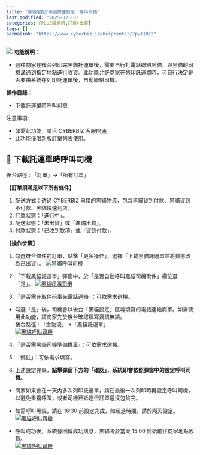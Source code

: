 ```yaml
---
title: "黑貓宅配/黑貓快速到店：呼叫司機"
last_modified: "2025-02-18"
categories: [PLUS版適用,訂單>出貨]
tags: []
permalink: "https://www.cyberbiz.io/helpcenter/?p=11013"
---
```


![](https://www.cyberbiz.io/helpcenter/wp-content/uploads/PLUS版3.png)
**功能說明：**  

* 過往商家在後台列印完黑貓托運單後，需要自行打電話聯絡黑貓，與黑貓的司機溝通到指定地點進行收貨。此功能允許商家在列印託運單時，可自行決定是否要由系統在列印託運單後，自動聯絡司機。

**操作目錄：**

* 下載託運單時呼叫司機

注意事項:  

* 如需此功能，請洽 CYBERBIZ 客服開通。
* 此功能僅限新版訂單列表使用。

## 📌 下載託運單時呼叫司機


後台路徑 :  「訂單」→「所有訂單」  

**【訂單須滿足以下所有條件】**

1. 配送方式：透過 CYBERBIZ 串接的黑貓物流，包含黑貓貨到付款、黑貓貨到不付款、黑貓快速到店。
2. 訂單狀態：「進行中」。
3. 配送狀態：「未出貨」或「準備出貨」。
4. 付款狀態：「已收到款項」或「貨到付款」。


**【操作步驟】**

1. 勾選符合條件的訂單，點擊「更多操作」，選擇「下載黑貓託運單並將貨態改為已出貨」。 [![黑貓呼叫司機](https://www.cyberbiz.io/support/wp-content/uploads/黑貓呼叫司機01.png)](https://www.cyberbiz.io/support/wp-content/uploads/黑貓呼叫司機01.png)  

2. 「下載黑貓託運單」彈窗中，於「是否自動呼叫黑貓司機取件」欄位選「是」。 [![黑貓呼叫司機](https://www.cyberbiz.io/support/wp-content/uploads/黑貓呼叫司機02.png)](https://www.cyberbiz.io/support/wp-content/uploads/黑貓呼叫司機02.png)  

3. 「是否需在取件前事先電話連絡」：可依需求選擇。  

* 勾選「是」後，司機會以後台「黑貓設定」區塊填寫的電話連絡商家。如需使用此功能，請商家先於後台確認填寫資訊無誤。  
後台路徑 :  「金物流」→「黑貓託運單」  
[![黑貓呼叫司機](https://www.cyberbiz.io/support/wp-content/uploads/黑貓呼叫司機03.png)](https://www.cyberbiz.io/support/wp-content/uploads/黑貓呼叫司機03.png)  

4. 「是否需黑貓司機準備推車」：可依需求選擇。


5. 「備註」：可依需求填寫。


6. 上述設定完畢，**點擊彈窗下方的「確認」，系統即會依照彈窗中的設定呼叫司機。**  

* 商家如果會在一天內多次列印託運單，請在最後一次列印時再設定呼叫司機，以避免重複呼叫，或者司機已抵達但訂單還沒包貨完。


* 如需呼叫黑貓，請在 16:30 前設定完成，如超過時間，請於隔天設定。  
[![黑貓呼叫司機](https://www.cyberbiz.io/support/wp-content/uploads/黑貓呼叫司機04.png)](https://www.cyberbiz.io/support/wp-content/uploads/黑貓呼叫司機04.png)  



* 呼叫成功後，系統會回傳成功訊息，黑貓將於當天 15:00 開始前往商家地點收貨。  
[![黑貓呼叫司機](https://www.cyberbiz.io/support/wp-content/uploads/黑貓呼叫司機05.png)](https://www.cyberbiz.io/support/wp-content/uploads/黑貓呼叫司機05.png)  

